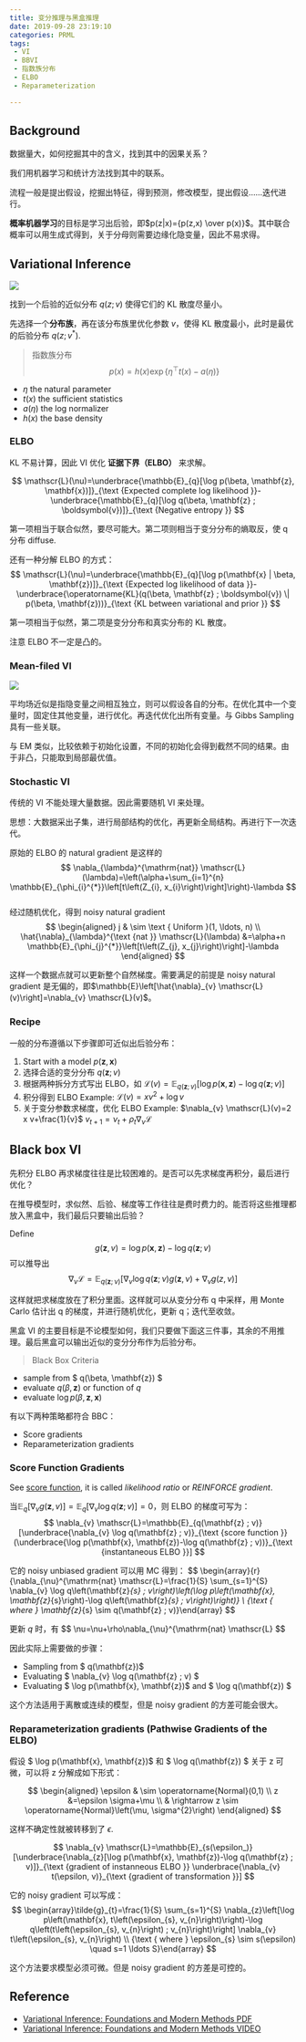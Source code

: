 ```yaml
---
title: 变分推理与黑盒推理
date: 2019-09-28 23:19:10
categories: PRML
tags:
 - VI
 - BBVI
 - 指数族分布
 - ELBO
 - Reparameterization

---
```


## Background
数据量大，如何挖掘其中的含义，找到其中的因果关系？

我们用机器学习和统计方法找到其中的联系。

流程一般是提出假设，挖掘出特征，得到预测，修改模型，提出假设……迭代进行。

**概率机器学习**的目标是学习出后验，即$p(z|x)={p(z,x) \over p(x)}$。其中联合概率可以用生成式得到，关于分母则需要边缘化隐变量，因此不易求得。

## Variational Inference

![](variational-inference/VI-family.png)

找到一个后验的近似分布 $q(z;v)$ 使得它们的 KL 散度尽量小。

先选择一个**分布族**，再在该分布族里优化参数 $v$，使得 KL 散度最小，此时是最优的后验分布 $q(z;v^*)$.

> 指数族分布  
$$
p(x)=h(x) \exp \left\{\eta^{\top} t(x)-a(\eta)\right\}
$$
- $\eta$ the natural parameter
- $t(x)$ the sufficient statistics
- $a(\eta)$ the log normalizer
- $h(x)$ the base density

### ELBO

KL 不易计算，因此 VI 优化 **证据下界（ELBO）** 来求解。

$$
\mathscr{L}(\nu)=\underbrace{\mathbb{E}_{q}[\log p(\beta, \mathbf{z}, \mathbf{x})]}_{\text {Expected complete log likelihood }}-\underbrace{\mathbb{E}_{q}[\log q(\beta, \mathbf{z} ; \boldsymbol{v})]}_{\text {Negative entropy }}
$$

第一项相当于联合似然，要尽可能大。第二项则相当于变分分布的熵取反，使 q 分布 diffuse.

还有一种分解 ELBO 的方式：
$$
\mathscr{L}(\nu)=\underbrace{\mathbb{E}_{q}[\log p(\mathbf{x} | \beta, \mathbf{z})]}_{\text {Expected log likelihood of data }}-\underbrace{\operatorname{KL}(q(\beta, \mathbf{z} ; \boldsymbol{v}) \| p(\beta, \mathbf{z}))}_{\text {KL between variational and prior }}
$$

第一项相当于似然，第二项是变分分布和真实分布的 KL 散度。

注意 ELBO 不一定是凸的。

### Mean-filed VI

![](variational-inference/Mean-field.png)

平均场近似是指隐变量之间相互独立，则可以假设各自的分布。在优化其中一个变量时，固定住其他变量，进行优化。再迭代优化出所有变量。与 Gibbs Sampling 具有一些关联。

与 EM 类似，比较依赖于初始化设置，不同的初始化会得到截然不同的结果。由于非凸，只能取到局部最优值。

### Stochastic VI

传统的 VI 不能处理大量数据。因此需要随机 VI 来处理。

思想：大数据采出子集，进行局部结构的优化，再更新全局结构。再进行下一次迭代。

原始的 ELBO 的 natural gradient 是这样的  
$$
\nabla_{\lambda}^{\mathrm{nat}} \mathscr{L}(\lambda)=\left(\alpha+\sum_{i=1}^{n} \mathbb{E}_{\phi_{i}^{*}}\left[t\left(Z_{i}, x_{i}\right)\right]\right)-\lambda
$$  
经过随机优化，得到 noisy natural gradient 
$$
\begin{aligned} j & \sim \text { Uniform }(1, \ldots, n) \\ \hat{\nabla}_{\lambda}^{\text {nat }} \mathscr{L}(\lambda) &=\alpha+n \mathbb{E}_{\phi_{j}^{*}}\left[t\left(Z_{j}, x_{j}\right)\right]-\lambda \end{aligned}
$$

这样一个数据点就可以更新整个自然梯度。需要满足的前提是 noisy natural gradient 是无偏的，即$\mathbb{E}\left[\hat{\nabla}_{v} \mathscr{L}(v)\right]=\nabla_{v} \mathscr{L}(v)$。

### Recipe

一般的分布遵循以下步骤即可近似出后验分布：

1. Start with a model 
    $p(\mathbf{z}, \mathbf{x})$
2. 选择合适的变分分布
    $q(\mathbf{z} ; v)$
3. 根据两种拆分方式写出 ELBO，如
    $\mathscr{L}(v)=\mathbb{E}_{q(\mathbf{z} ; v)}[\log p(\mathbf{x}, \mathbf{z})-\log q(\mathbf{z} ; v)]$
4. 积分得到 ELBO
    Example: $\mathscr{L}(v)=x v^{2}+\log v$
5. 关于变分参数求梯度，优化 ELBO
    Example: $\nabla_{v} \mathscr{L}(v)=2 x v+\frac{1}{v}$
    $v_{t+1}=\nu_{t}+\rho_{t} \nabla_{\nu} \mathscr{L}$

## Black box VI

先积分 ELBO 再求梯度往往是比较困难的。是否可以先求梯度再积分，最后进行优化？

在推导模型时，求似然、后验、梯度等工作往往是费时费力的。能否将这些推理都放入黑盒中，我们最后只要输出后验？

Define
$$
g(\mathbf{z}, v)=\log p(\mathbf{x}, \mathbf{z})-\log q(\mathbf{z} ; v)
$$
可以推导出
$$
\nabla_{\nu} \mathscr{L}=\mathbb{E}_{q(\mathbf{z} ; \nu)}\left[\nabla_{\nu} \log q(\mathbf{z} ; \nu) g(\mathbf{z}, \nu)+\nabla_{\nu} g(z, \nu)\right]
$$

这样就把求梯度放在了积分里面。这样就可以从变分分布 q 中采样，用 Monte Carlo 估计出 q 的梯度，并进行随机优化，更新 q；迭代至收敛。

黑盒 VI 的主要目标是不论模型如何，我们只要做下面这三件事，其余的不用推理。最后黑盒可以输出近似的变分分布作为后验分布。

> Black Box Criteria  
-  sample from $ q(\beta, \mathbf{z}) $ 
-  evaluate $q(\beta, \mathbf{z})$ or function of $q$  
-  evaluate $\log p(\beta, \mathbf{z}, \mathbf{x})$  

有以下两种策略都符合 BBC：

- Score gradients
- Reparameterization gradients

### Score Function Gradients

See [score function](http://mathworld.wolfram.com/ScoreFunction.html), it is called *likelihood ratio* or *REINFORCE gradient*.

当$\mathbb{E}_{q}\left[\nabla_{v} g(\mathbf{z}, v)\right]=\mathbb{E}_{q}\left[\nabla_{v} \log q(\mathbf{z} ; v)\right]=0$，则 ELBO 的梯度可写为：  
$$
\nabla_{v} \mathscr{L}=\mathbb{E}_{q(\mathbf{z} ; v)}[\underbrace{\nabla_{v} \log q(\mathbf{z} ; v)}_{\text {score function }}(\underbrace{\log p(\mathbf{x}, \mathbf{z})-\log q(\mathbf{z} ; v))}_{\text {instantaneous ELBO }}]
$$

它的 noisy unbiased gradient 可以用 MC 得到：
$$
\begin{array}{r}{\nabla_{\nu}^{\mathrm{nat} \mathscr{L}=\frac{1}{S} \sum_{s=1}^{S} \nabla_{v} \log q\left(\mathbf{z}_{s} ; v\right)\left(\log p\left(\mathbf{x}, \mathbf{z}_{s}\right)-\log q\left(\mathbf{z}_{s} ; v\right)\right)} \\ {\text { where } \mathbf{z}_{s} \sim q(\mathbf{z} ; v)}\end{array}
$$

更新 $q$ 时，有
$$
\nu=\nu+\rho\nabla_{\nu}^{\mathrm{nat} \mathscr{L}
$$

因此实际上需要做的步骤：  
-  Sampling from $ q(\mathbf{z})$
-  Evaluating $ \nabla_{v} \log q(\mathbf{z} ; v) $
-  Evaluating $ \log p(\mathbf{x}, \mathbf{z})$ and $ \log q(\mathbf{z}) $

这个方法适用于离散或连续的模型，但是 noisy gradient 的方差可能会很大。

### Reparameterization gradients (Pathwise Gradients of the ELBO)

假设 $ \log p(\mathbf{x}, \mathbf{z})$ 和 $ \log q(\mathbf{z}) $ 关于 z 可微，可以将 z 分解成如下形式：

$$
\begin{aligned} \epsilon & \sim \operatorname{Normal}(0,1) \\ z &=\epsilon \sigma+\mu \\ & \rightarrow z \sim \operatorname{Normal}\left(\mu, \sigma^{2}\right) \end{aligned}
$$

这样不确定性就被转移到了 $\epsilon$.

$$
\nabla_{v} \mathscr{L}=\mathbb{E}_{s(\epsilon_)}[\underbrace{\nabla_{z}[\log p(\mathbf{x}, \mathbf{z})-\log q(\mathbf{z} ; v)]}_{\text {gradient of instanneous ELBO }} \underbrace{\nabla_{v} t(\epsilon, v)}_{\text {gradient of transformation }}]
$$

它的 noisy gradient 可以写成：
$$
\begin{array}\tilde{g}_{t}=\frac{1}{S} \sum_{s=1}^{S} \nabla_{z}\left[\log p\left(\mathbf{x}, t\left(\epsilon_{s}, v_{n}\right)\right)-\log q\left(t\left(\epsilon_{s}, v_{n}\right) ; v_{n}\right)\right] \nabla_{v} t\left(\epsilon_{s}, v_{n}\right) \\ {\text { where } \epsilon_{s} \sim s(\epsilon) \quad s=1 \ldots S}\end{array}
$$

这个方法要求模型必须可微。但是 noisy gradient 的方差是可控的。

## Reference
- [Variational Inference: Foundations and Modern Methods PDF](https://media.nips.cc/Conferences/2016/Slides/6199-Slides.pdf)
- [Variational Inference: Foundations and Modern Methods VIDEO](https://www.bilibili.com/video/av43405716/)